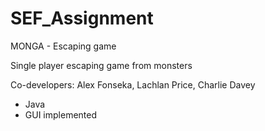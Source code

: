 # SEF_Assignment
MONGA - Escaping game

Single player escaping game from monsters

Co-developers: Alex Fonseka, Lachlan Price, Charlie Davey

- Java
- GUI implemented
